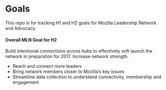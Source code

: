 # Goals
This repo is for tracking H1 and H2 goals for Mozilla Leadership Network and Advocacy.


#### Overall MLN Goal for H2
Build intentional connections across hubs to effectively soft launch the network in preparation for 2017. Increase network strength.

* Reach and connect more leaders
* Bring network members closer to Mozilla’s key issues
* Streamline data collection to understand connectivity, membership and engagement
